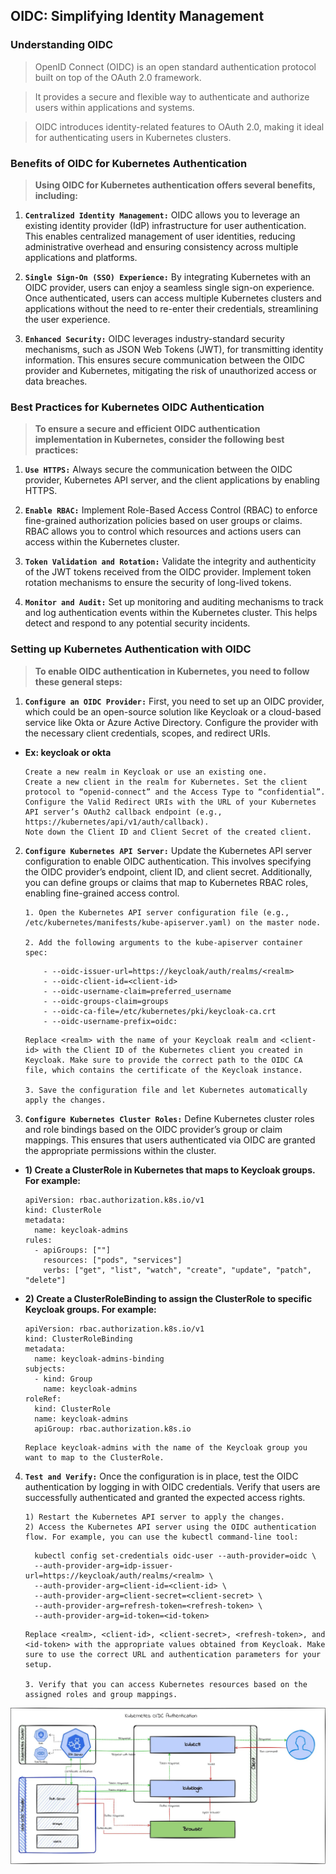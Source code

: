 ## OIDC: Simplifying Identity Management

### Understanding OIDC

> OpenID Connect (OIDC) is an open standard authentication protocol built on top of the OAuth 2.0 framework. 

> It provides a secure and flexible way to authenticate and authorize users within applications and systems. 

>OIDC introduces identity-related features to OAuth 2.0, making it ideal for authenticating users in Kubernetes clusters.

### Benefits of OIDC for Kubernetes Authentication

> **Using OIDC for Kubernetes authentication offers several benefits, including:**

1) **`Centralized Identity Management:`** OIDC allows you to leverage an existing identity provider (IdP) infrastructure for user authentication. This enables centralized management of user identities, reducing administrative overhead and ensuring consistency across multiple applications and platforms.

2) **`Single Sign-On (SSO) Experience:`** By integrating Kubernetes with an OIDC provider, users can enjoy a seamless single sign-on experience. Once authenticated, users can access multiple Kubernetes clusters and applications without the need to re-enter their credentials, streamlining the user experience.

3) **`Enhanced Security:`** OIDC leverages industry-standard security mechanisms, such as JSON Web Tokens (JWT), for transmitting identity information. This ensures secure communication between the OIDC provider and Kubernetes, mitigating the risk of unauthorized access or data breaches.

### Best Practices for Kubernetes OIDC Authentication

> **To ensure a secure and efficient OIDC authentication implementation in Kubernetes, consider the following best practices:**

1) **`Use HTTPS:`** Always secure the communication between the OIDC provider, Kubernetes API server, and the client applications by enabling HTTPS.

2) **`Enable RBAC:`** Implement Role-Based Access Control (RBAC) to enforce fine-grained authorization policies based on user groups or claims. RBAC allows you to control which resources and actions users can access within the Kubernetes cluster.

3) **`Token Validation and Rotation:`** Validate the integrity and authenticity of the JWT tokens received from the OIDC provider. Implement token rotation mechanisms to ensure the security of long-lived tokens.

4) **`Monitor and Audit:`** Set up monitoring and auditing mechanisms to track and log authentication events within the Kubernetes cluster. This helps detect and respond to any potential security incidents.

### Setting up Kubernetes Authentication with OIDC

> **To enable OIDC authentication in Kubernetes, you need to follow these general steps:**

1) **`Configure an OIDC Provider:`** First, you need to set up an OIDC provider, which could be an open-source solution like Keycloak or a cloud-based service like Okta or Azure Active Directory. Configure the provider with the necessary client credentials, scopes, and redirect URIs.
  * **Ex: keycloak or okta**
    ```
    Create a new realm in Keycloak or use an existing one.
    Create a new client in the realm for Kubernetes. Set the client protocol to “openid-connect” and the Access Type to “confidential”.
    Configure the Valid Redirect URIs with the URL of your Kubernetes API server’s OAuth2 callback endpoint (e.g., https://kubernetes/api/v1/auth/callback).
    Note down the Client ID and Client Secret of the created client.
    ```  

2) **`Configure Kubernetes API Server:`** Update the Kubernetes API server configuration to enable OIDC authentication. This involves specifying the OIDC provider’s endpoint, client ID, and client secret. Additionally, you can define groups or claims that map to Kubernetes RBAC roles, enabling fine-grained access control.

    ```
    1. Open the Kubernetes API server configuration file (e.g., /etc/kubernetes/manifests/kube-apiserver.yaml) on the master node.

    2. Add the following arguments to the kube-apiserver container spec:
    ```
    ```
        - --oidc-issuer-url=https://keycloak/auth/realms/<realm>
        - --oidc-client-id=<client-id>
        - --oidc-username-claim=preferred_username
        - --oidc-groups-claim=groups
        - --oidc-ca-file=/etc/kubernetes/pki/keycloak-ca.crt
        - --oidc-username-prefix=oidc:
    ```
    ```
    Replace <realm> with the name of your Keycloak realm and <client-id> with the Client ID of the Kubernetes client you created in Keycloak. Make sure to provide the correct path to the OIDC CA file, which contains the certificate of the Keycloak instance.

    3. Save the configuration file and let Kubernetes automatically apply the changes.
    ```
3) **`Configure Kubernetes Cluster Roles:`** Define Kubernetes cluster roles and role bindings based on the OIDC provider’s group or claim mappings. This ensures that users authenticated via OIDC are granted the appropriate permissions within the cluster.

  * **1) Create a ClusterRole in Kubernetes that maps to Keycloak groups. For example:**
    ```
    apiVersion: rbac.authorization.k8s.io/v1
    kind: ClusterRole
    metadata:
      name: keycloak-admins
    rules:
      - apiGroups: [""]
        resources: ["pods", "services"]
        verbs: ["get", "list", "watch", "create", "update", "patch", "delete"]
    ```
  * **2) Create a ClusterRoleBinding to assign the ClusterRole to specific Keycloak groups. For example:**
    ```
    apiVersion: rbac.authorization.k8s.io/v1
    kind: ClusterRoleBinding
    metadata:
      name: keycloak-admins-binding
    subjects:
      - kind: Group
        name: keycloak-admins
    roleRef:
      kind: ClusterRole
      name: keycloak-admins
      apiGroup: rbac.authorization.k8s.io
    ```
    ```
    Replace keycloak-admins with the name of the Keycloak group you want to map to the ClusterRole.
    ```

4) **`Test and Verify:`** Once the configuration is in place, test the OIDC authentication by logging in with OIDC credentials. Verify that users are successfully authenticated and granted the expected access rights.

   ```
   1) Restart the Kubernetes API server to apply the changes.
   2) Access the Kubernetes API server using the OIDC authentication flow. For example, you can use the kubectl command-line tool:
   ```
   ```
     kubectl config set-credentials oidc-user --auth-provider=oidc \
     --auth-provider-arg=idp-issuer-url=https://keycloak/auth/realms/<realm> \
     --auth-provider-arg=client-id=<client-id> \
     --auth-provider-arg=client-secret=<client-secret> \
     --auth-provider-arg=refresh-token=<refresh-token> \
     --auth-provider-arg=id-token=<id-token>
   ```
   ```
   Replace <realm>, <client-id>, <client-secret>, <refresh-token>, and <id-token> with the appropriate values obtained from Keycloak. Make sure to use the correct URL and authentication parameters for your setup.

   3. Verify that you can access Kubernetes resources based on the assigned roles and group mappings.
   ```

   
![kube-oidc](https://github.com/lerndevops/kubernetes-security/blob/main/img/kube-oidc.webp)